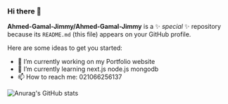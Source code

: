 ### Hi there 👋


**Ahmed-Gamal-Jimmy/Ahmed-Gamal-Jimmy** is a ✨ _special_ ✨ repository because its `README.md` (this file) appears on your GitHub profile.

Here are some ideas to get you started:

- 🔭 I’m currently working on my Portfolio website
- 🌱 I’m currently learning next.js node.js mongodb
- 📫 How to reach me: 021066256137


![Anurag's GitHub stats](https://github-readme-stats.vercel.app/api?Ahmed-Gamal-Jimmy=anuraghazra&show_icons=true&theme=radical)
